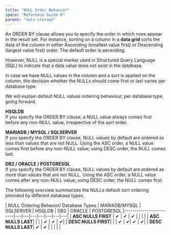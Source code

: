 ```yaml
---
title: "NULL Order Behavior"
space: "Reference Guide 6"
parent: "data-storage"
---
```


An ORDER BY clause allows you to specify the order in which rows appear in the result set. For instance, sorting on a column in a **data grid** sorts the data of the column in either Ascending (smallest value first) or Descending (largest value first) order. The default order is ascending.

However, NULL is a special marker used in Structured Query Language (SQL) to indicate that a data value does not exist in the database.

In case we have NULL values in the column and a sort is applied on the column, the decision whether the NULLs should come first or last varies per database type. 

We will explain default NULL values ordering behaviour, per database type, going forward.

**HSQLDB**<br />
If you specify the ORDER BY clause, a NULL value always comes first before any non-NULL value, irrespective of the sort order.

**MARIADB / MYSQL / SQLSERVER**<br />
If you specify the ORDER BY clause, NULL values by default are ordered as less than values that are not NULL. Using the ASC order, a NULL value comes first before any non-NULL value; using DESC order, the NULL comes last.

**DB2 / ORACLE / POSTGRESQL** <br />
If you specify the ORDER BY clause, NULL values by default are ordered as more than values that are not NULL. Using the ASC order, a NULL value comes after any non-NULL value; using DESC order, the NULL comes first.

The following overview summarizes the NULLs default sort ordering provided by different database types.

| NULL Ordering Behavior/ Database Types  | MARIADB/MYSQL | SQLSERVER | HSQLDB | DB2 | ORACLE | POSTGRESQL
|------------------------|---|---|---|---|---|---|---|
| **ASC NULLS FIRST** | ✔ | ✔ |  ✔  |    |  |   |
| **ASC NULLS LAST**|  |   |   |  ✔ |  ✔ |  ✔|
| **DESC NULLS FIRST**|   |   | ✔ |  ✔| ✔  | ✔|
| **DESC NULLS LAST**| ✔ | ✔  |  |   |   |  |